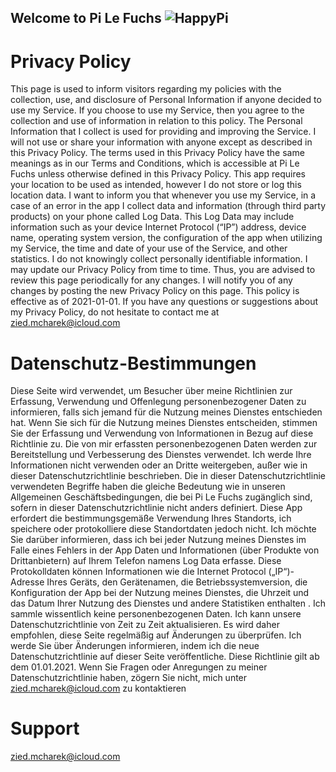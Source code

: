 ## Welcome to Pi Le Fuchs ![HappyPi](https://user-images.githubusercontent.com/9937649/144921296-de59a6fc-bc0f-43c8-acce-8cfbcabd45ec.png)


# Privacy Policy
This page is used to inform visitors regarding my policies with the collection, use, and disclosure of Personal Information if anyone decided to use my Service.
If you choose to use my Service, then you agree to the collection and use of information in relation to this policy. The Personal Information that I collect is used for providing and improving the Service. I will not use or share your information with anyone except as described in this Privacy Policy.
The terms used in this Privacy Policy have the same meanings as in our Terms and Conditions, which is accessible at Pi Le Fuchs unless otherwise defined in this Privacy Policy.
This app requires your location to be used as intended, however I do not store or log this location data. I want to inform you that whenever you use my Service, in a case of an error in the app I collect data and information (through third party products) on your phone called Log Data. This Log Data may include information such as your device Internet Protocol (“IP”) address, device name, operating system version, the configuration of the app when utilizing my Service, the time and date of your use of the Service, and other statistics.
I do not knowingly collect personally identifiable information.
I may update our Privacy Policy from time to time. Thus, you are advised to review this page periodically for any changes. I will notify you of any changes by posting the new Privacy Policy on this page.
This policy is effective as of 2021-01-01.
If you have any questions or suggestions about my Privacy Policy, do not hesitate to contact me at zied.mcharek@icloud.com

# Datenschutz-Bestimmungen
Diese Seite wird verwendet, um Besucher über meine Richtlinien zur Erfassung, Verwendung und Offenlegung personenbezogener Daten zu informieren, falls sich jemand für die Nutzung meines Dienstes entschieden hat.
Wenn Sie sich für die Nutzung meines Dienstes entscheiden, stimmen Sie der Erfassung und Verwendung von Informationen in Bezug auf diese Richtlinie zu. Die von mir erfassten personenbezogenen Daten werden zur Bereitstellung und Verbesserung des Dienstes verwendet. Ich werde Ihre Informationen nicht verwenden oder an Dritte weitergeben, außer wie in dieser Datenschutzrichtlinie beschrieben.
Die in dieser Datenschutzrichtlinie verwendeten Begriffe haben die gleiche Bedeutung wie in unseren Allgemeinen Geschäftsbedingungen, die bei Pi Le Fuchs zugänglich sind, sofern in dieser Datenschutzrichtlinie nicht anders definiert.
Diese App erfordert die bestimmungsgemäße Verwendung Ihres Standorts, ich speichere oder protokolliere diese Standortdaten jedoch nicht. Ich möchte Sie darüber informieren, dass ich bei jeder Nutzung meines Dienstes im Falle eines Fehlers in der App Daten und Informationen (über Produkte von Drittanbietern) auf Ihrem Telefon namens Log Data erfasse. Diese Protokolldaten können Informationen wie die Internet Protocol („IP“)-Adresse Ihres Geräts, den Gerätenamen, die Betriebssystemversion, die Konfiguration der App bei der Nutzung meines Dienstes, die Uhrzeit und das Datum Ihrer Nutzung des Dienstes und andere Statistiken enthalten .
Ich sammle wissentlich keine personenbezogenen Daten.
Ich kann unsere Datenschutzrichtlinie von Zeit zu Zeit aktualisieren. Es wird daher empfohlen, diese Seite regelmäßig auf Änderungen zu überprüfen. Ich werde Sie über Änderungen informieren, indem ich die neue Datenschutzrichtlinie auf dieser Seite veröffentliche.
Diese Richtlinie gilt ab dem 01.01.2021.
Wenn Sie Fragen oder Anregungen zu meiner Datenschutzrichtlinie haben, zögern Sie nicht, mich unter zied.mcharek@icloud.com zu kontaktieren

# Support
zied.mcharek@icloud.com
